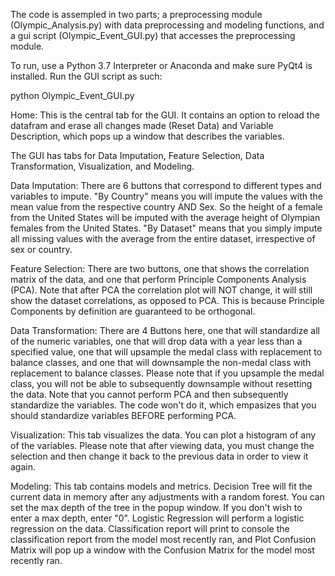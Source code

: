 The code is assempled in two parts; a preprocessing module (Olympic_Analysis.py) with data preprocessing and modeling functions, and a gui script (Olympic_Event_GUI.py) that accesses the preprocessing module. 

To run, use a Python 3.7 Interpreter or Anaconda and make sure PyQt4 is installed. Run the GUI script as such:

python Olympic_Event_GUI.py

Home: This is the central tab for the GUI. It contains an option to reload the datafram and erase all changes made (Reset Data) and Variable Description, which pops up a window that describes the variables. 

The GUI has tabs for Data Imputation, Feature Selection, Data Transformation, Visualization, and Modeling.

Data Imputation: There are 6 buttons that correspond to different types and variables to impute. "By Country" means you will impute the values with the mean value from the respective country AND Sex. So the height of a female from the United States will be imputed with the average height of Olympian females from the United States. "By Dataset" means that you simply impute all missing values with the average from the entire dataset, irrespective of sex or country.

Feature Selection: There are two buttons, one that shows the correlation matrix of the data, and one that perform Principle Components Analysis (PCA). Note that after PCA the correlation plot will NOT change, it will still show the dataset correlations, as opposed to PCA. This is because Principle Components by definition are guaranteed to be orthogonal. 

Data Transformation: There are 4 Buttons here, one that will standardize all of the numeric variables, one that will drop data with a year less than a specified value, one that will upsample the medal class with replacement to balance classes, and one that will downsample the non-medal class with replacement to balance classes. Please note that if you upsample the medal class, you will not be able to subsequently downsample without resetting the data. Note that you cannot perform PCA and then subsequently standardize the variables. The code won't do it, which empasizes that you should standardize variables BEFORE performing PCA. 

Visualization: This tab visualizes the data. You can plot a histogram of any of the variables. Please note that after viewing data, you must change the selection and then change it back to the previous data in order to view it again. 

Modeling: This tab contains models and metrics. Decision Tree will fit the current data in memory after any adjustments with a random forest. You can set the max depth of the tree in the popup window. If you don't wish to enter a max depth, enter "0". Logistic Regression will perform a logistic regression on the data. Classification report will print to console the classification report from the model most recently ran, and Plot Confusion Matrix will pop up a window with the Confusion Matrix for the model most recently ran.  
